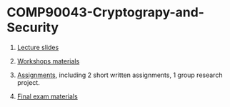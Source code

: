 # COMP90043-Cryptograpy-and-Security

1. [Lecture slides](https://github.com/infinityglow/COMP90043-Cryptograpy-and-Security/tree/main/Lecture%20Slides)

2. [Workshops materials](https://github.com/infinityglow/COMP90043-Cryptograpy-and-Security/tree/main/Workshops)

3. [Assignments](https://github.com/infinityglow/COMP90043-Cryptograpy-and-Security/tree/main/Assignments), including 2 short written assignments, 1 group research project.

4. [Final exam materials](https://github.com/infinityglow/COMP90043-Cryptograpy-and-Security/tree/main/Exam)

